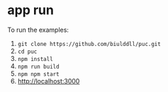 # app run

To run the examples:

1. `git clone https://github.com/biulddll/puc.git`
2. `cd puc`
3. `npm install`
4. `npm run build`
5. `npm npm start`
6. [http://localhost:3000](http://localhost:3000)
